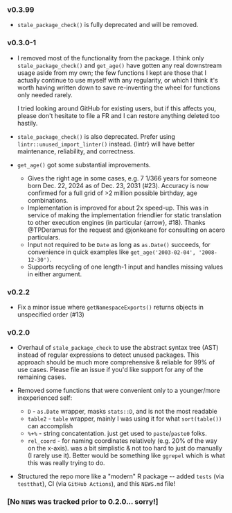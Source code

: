 ### v0.3.99

 * `stale_package_check()` is fully deprecated and will be removed.

### v0.3.0-1

 * I removed most of the functionality from the package. I think only `stale_package_check()` and `get_age()` have gotten any real downstream usage aside from my own; the few functions I kept are those that I actually continue to use myself with any regularity, or which I think it's worth having written down to save re-inventing the wheel for functions only needed rarely.

   I tried looking around GitHub for existing users, but if this affects you, please don't hesitate to file a FR and I can restore anything deleted too hastily.

 * `stale_package_check()` is also deprecated. Prefer using `lintr::unused_import_linter()` instead. {lintr} will have better maintenance, reliability, and correctness.

 * `get_age()` got some substantial improvements.
   + Gives the right age in some cases, e.g. 7 1/366 years for someone born Dec. 22, 2024 as of Dec. 23, 2031 (#23). Accuracy is now confirmed for a full grid of >2 million possible birthday, age combinations.
   + Implementation is improved for about 2x speed-up. This was in service of making the implementation friendlier for static translation to other execution engines (in particular {arrow}, #18). Thanks @TPDeramus for the request and @jonkeane for consulting on acero particulars.
   + Input not required to be `Date` as long as `as.Date()` succeeds, for convenience in quick examples like `get_age('2003-02-04', '2008-12-30')`.
   + Supports recycling of one length-1 input and handles missing values in either argument.

### v0.2.2

 * Fix a minor issue where `getNamespaceExports()` returns objects in unspecified order (#13)

### v0.2.0

 * Overhaul of `stale_package_check` to use the abstract syntax tree (AST) instead of regular expressions to detect unused packages. This approach should be much more comprehensive & reliable for 99% of use cases. Please file an issue if you'd like support for any of the remaining cases.
 
 * Removed some functions that were convenient only to a younger/more inexperienced self:
   + `D` - `as.Date` wrapper, masks `stats::D`, and is not the most readable
   + `table2` - `table` wrapper, mainly I was using it for what `sort(table())` can accomplish
   + `%+%` - string concatentation. just get used to `paste`/`paste0` folks.
   + `rel_coord` - for naming coordinates relatively (e.g. 20% of the way on the x-axis). was a bit simplistic & not too hard to just do manually (I rarely use it). Better would be something like `ggrepel` which is what this was really trying to do.
 
 * Structured the repo more like a "modern" R package -- added `tests` (via `testthat`), CI (via `GitHub Actions`), and this `NEWS.md` file!

### [No `NEWS` was tracked prior to 0.2.0... sorry!]

